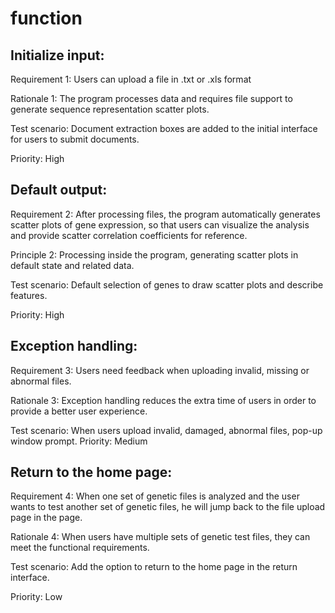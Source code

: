 # function
## Initialize input:
Requirement 1: Users can upload a file in .txt or .xls format

Rationale 1: The program processes data and requires file support to generate sequence representation scatter plots.

Test scenario: Document extraction boxes are added to the initial interface for users to submit documents.

Priority: High

## Default output:
Requirement 2: After processing files, the program automatically generates scatter plots of gene expression, so that users can visualize the analysis and provide scatter correlation coefficients for reference.

Principle 2: Processing inside the program, generating scatter plots in default state and related data.

Test scenario: Default selection of genes to draw scatter plots and describe features.

Priority: High

## Exception handling:
Requirement 3: Users need feedback when uploading invalid, missing or abnormal files.

Rationale 3: Exception handling reduces the extra time of users in order to provide a better user experience.

Test scenario: When users upload invalid, damaged, abnormal files, pop-up window prompt.
Priority: Medium

## Return to the home page:
Requirement 4: When one set of genetic files is analyzed and the user wants to test another set of genetic files, he will jump back to the file upload page in the page.

Rationale 4: When users have multiple sets of genetic test files, they can meet the functional requirements.

Test scenario: Add the option to return to the home page in the return interface.

Priority: Low
